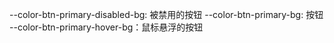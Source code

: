 --color-btn-primary-disabled-bg: 被禁用的按钮
--color-btn-primary-bg: 按钮
--color-btn-primary-hover-bg：鼠标悬浮的按钮
